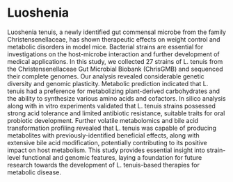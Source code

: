 # Luoshenia
Luoshenia tenuis, a newly identified gut commensal microbe from the family Christensenellaceae, has shown therapeutic effects on weight control and metabolic disorders in model mice. Bacterial strains are essential for investigations on the host-microbe interaction and further development of medical applications. In this study, we collected 27 strains of L. tenuis from the Christensenellaceae Gut Microbial Biobank (ChrisGMB) and sequenced their complete genomes. Our analysis revealed considerable genetic diversity and genomic plasticity. Metabolic prediction indicated that L. tenuis had a preference for metabolizing plant-derived carbohydrates and the ability to synthesize various amino acids and cofactors. In silico analysis along with in vitro experiments validated that L. tenuis strains possessed strong acid tolerance and limited antibiotic resistance, suitable traits for oral probiotic development. Further volatile metabolomics and bile acid transformation profiling revealed that L. tenuis was capable of producing metabolites with previously-identified beneficial effects, along with extensive bile acid modification, potentially contributing to its positive impact on host metabolism. This study provides essential insight into strain-level functional and genomic features, laying a foundation for future research towards the development of L. tenuis-based therapies for metabolic disease.

